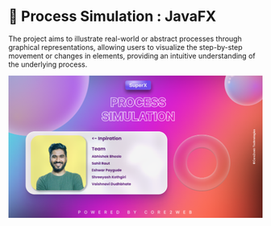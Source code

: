 # 🚀 Process Simulation : JavaFX

The project aims to illustrate real-world or abstract processes through graphical representations, allowing users to visualize the step-by-step movement or changes in elements, providing an intuitive understanding of the underlying process.

![](./src/background.png)